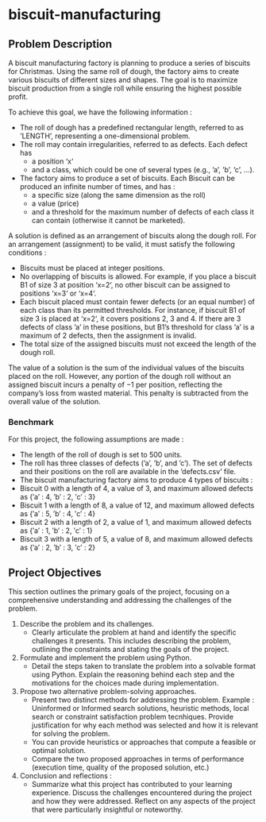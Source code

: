 # biscuit-manufacturing

## Problem Description

A biscuit manufacturing factory is planning to produce a series of biscuits for Christmas. Using the same roll of dough, the factory aims to create various biscuits of different sizes and shapes. The goal is to maximize biscuit production from a single roll while ensuring the highest possible profit.

To achieve this goal, we have the following information :

- The roll of dough has a predefined rectangular length, referred to as ’LENGTH’, representing a one-dimensional problem.
- The roll may contain irregularities, referred to as defects. Each defect has
    - a position ‘x‘
    - and a class, which could be one of several types (e.g., ’a’, ’b’, ’c’, ...).
- The factory aims to produce a set of biscuits. Each Biscuit can be produced an infinite number of times, and has :
    - a specific size (along the same dimension as the roll)
    - a value (price)
    - and a threshold for the maximum number of defects of each class it can contain (otherwise it cannot be marketed).

A solution is defined as an arrangement of biscuits along the dough roll. For an arrangement (assignment) to be valid, it must satisfy the following conditions :

- Biscuits must be placed at integer positions.
- No overlapping of biscuits is allowed. For example, if you place a biscuit B1 of size 3 at position ‘x=2‘, no other biscuit can be assigned to positions ‘x=3‘ or ‘x=4‘.
- Each biscuit placed must contain fewer defects (or an equal number) of each class than its permitted thresholds. For instance, if biscuit B1 of size 3 is placed at ‘x=2‘, it covers positions 2, 3 and 4. If there are 3 defects of class ’a’ in these positions, but B1’s threshold for class ’a’ is a maximum of 2 defects, then the assignment is invalid.
- The total size of the assigned biscuits must not exceed the length of the dough roll.

The value of a solution is the sum of the individual values of the biscuits placed on the roll. However, any portion of the dough roll without an assigned biscuit incurs a penalty of −1 per position, reflecting the company’s loss from wasted material. This penalty is subtracted from the overall value of the solution.

### Benchmark

For this project, the following assumptions are made :
- The length of the roll of dough is set to 500 units.
- The roll has three classes of defects (’a’, ’b’, and ’c’). The set of defects and their positions on the roll are available in the ’defects.csv’ file.
- The biscuit manufacturing factory aims to produce 4 types of biscuits :
- Biscuit 0 with a length of 4, a value of 3, and maximum allowed defects as {′a′ : 4, ′b′ : 2, ′c′ : 3}
- Biscuit 1 with a length of 8, a value of 12, and maximum allowed defects as {′a′ : 5, ′b′ : 4, ′c′ : 4}
- Biscuit 2 with a length of 2, a value of 1, and maximum allowed defects as {′a′ : 1, ′b′ : 2, ′c′ : 1}
- Biscuit 3 with a length of 5, a value of 8, and maximum allowed defects as {′a′ : 2, ′b′ : 3, ′c′ : 2}

## Project Objectives

This section outlines the primary goals of the project, focusing on a comprehensive understanding and addressing the challenges of the problem.
1. Describe the problem and its challenges.
    - Clearly articulate the problem at hand and identify the specific challenges it presents. This includes describing the problem, outlining the constraints and stating the goals of the project.
2. Formulate and implement the problem using Python.
    - Detail the steps taken to translate the problem into a solvable format using Python. Explain the reasoning behind each step and the motivations for the choices made during implementation.
3. Propose two alternative problem-solving approaches.
    - Present two distinct methods for addressing the problem. Example : Uninformed or Informed search solutions, heuristic methods, local search or constraint satisfaction problem tecnhiques. Provide justification for why each method was selected and how it is relevant for solving the problem.
    - You can provide heuristics or approaches that compute a feasible or optimal solution.
    - Compare the two proposed approaches in terms of performance (execution time, quality of the proposed solution, etc.)
4. Conclusion and reflections :
    - Summarize what this project has contributed to your learning experience. Discuss the challenges encountered during the project and how they were addressed. Reflect on any aspects of the project that were particularly insightful or noteworthy.
